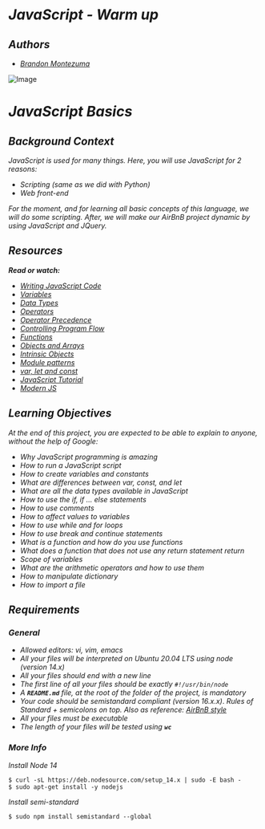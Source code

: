 
# ***JavaScript - Warm up***

## ***Authors***

- *[Brandon Montezuma](https://github.com/Bmontezuma)*

![Image](https://s3.eu-west-3.amazonaws.com/hbtn.intranet.project.files/holbertonschool-higher-level_programming+/303/Javascript-535.png.jpeg)

# ***JavaScript Basics***

## ***Background Context***
*JavaScript is used for many things. Here, you will use JavaScript for 2 reasons:*

- *Scripting (same as we did with Python)*
- *Web front-end*

*For the moment, and for learning all basic concepts of this language, we will do some scripting. After, we will make our AirBnB project dynamic by using JavaScript and JQuery.*

## ***Resources***
***Read or watch:***
- *[Writing JavaScript Code](https://developer.mozilla.org/en-US/docs/Learn/Getting_started_with_the_web/JavaScript_basics)*
- *[Variables](https://developer.mozilla.org/en-US/docs/Web/JavaScript/Guide/Grammar_and_types#Variables)*
- *[Data Types](https://developer.mozilla.org/en-US/docs/Web/JavaScript/Data_structures)*
- *[Operators](https://developer.mozilla.org/en-US/docs/Web/JavaScript/Guide/Expressions_and_Operators)*
- *[Operator Precedence](https://developer.mozilla.org/en-US/docs/Web/JavaScript/Reference/Operators/Operator_Precedence)*
- *[Controlling Program Flow](https://developer.mozilla.org/en-US/docs/Web/JavaScript/Guide/Control_flow_and_error_handling)*
- *[Functions](https://developer.mozilla.org/en-US/docs/Web/JavaScript/Guide/Functions)*
- *[Objects and Arrays](https://developer.mozilla.org/en-US/docs/Web/JavaScript/Guide/Grammar_and_types#Object_literals)*
- *[Intrinsic Objects](https://developer.mozilla.org/en-US/docs/Web/JavaScript/Reference/Global_Objects)*
- *[Module patterns](https://developer.mozilla.org/en-US/docs/Web/JavaScript/Guide/Modules)*
- *[var, let and const](https://developer.mozilla.org/en-US/docs/Web/JavaScript/Reference/Statements#Variable_declaration)*
- *[JavaScript Tutorial](https://www.javascripttutorial.net/)*
- *[Modern JS](https://javascript.info/)*
  
## ***Learning Objectives***
*At the end of this project, you are expected to be able to explain to anyone, without the help of Google:*

- *Why JavaScript programming is amazing*
- *How to run a JavaScript script*
- *How to create variables and constants*
- *What are differences between var, const, and let*
- *What are all the data types available in JavaScript*
- *How to use the if, if ... else statements*
- *How to use comments*
- *How to affect values to variables*
- *How to use while and for loops*
- *How to use break and continue statements*
- *What is a function and how do you use functions*
- *What does a function that does not use any return statement return*
- *Scope of variables*
- *What are the arithmetic operators and how to use them*
- *How to manipulate dictionary*
- *How to import a file*

## ***Requirements***
### ***General***
- *Allowed editors: vi, vim, emacs*
- *All your files will be interpreted on Ubuntu 20.04 LTS using node (version 14.x)*
- *All your files should end with a new line*
- *The first line of all your files should be exactly `#!/usr/bin/node`*
- *A ***`README.md`*** file, at the root of the folder of the project, is mandatory*
- *Your code should be semistandard compliant (version 16.x.x)*. *Rules of Standard + semicolons on top. Also as reference:* *[AirBnB style](https://github.com/airbnb/javascript)*
- *All your files must be executable*
- *The length of your files will be tested using ***`wc`****

### ***More Info***
*Install Node 14*

```
$ curl -sL https://deb.nodesource.com/setup_14.x | sudo -E bash -
$ sudo apt-get install -y nodejs
```
*Install semi-standard*

`$ sudo npm install semistandard --global`

